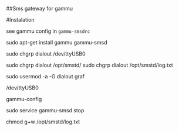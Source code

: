 ##Sms gateway for gammu

#Instalation

see gammu config in `gammu-smsdrc`

sudo apt-get install gammu gammu-smsd

sudo chgrp dialout /dev/ttyUSB0

sudo chgrp dialout /opt/smstd/
sudo chgrp dialout /opt/smstd/log.txt

sudo usermod -a -G dialout graf

/dev/ttyUSB0 

gammu-config


sudo service gammu-smsd stop

chmod g+w /opt/smstd/log.txt